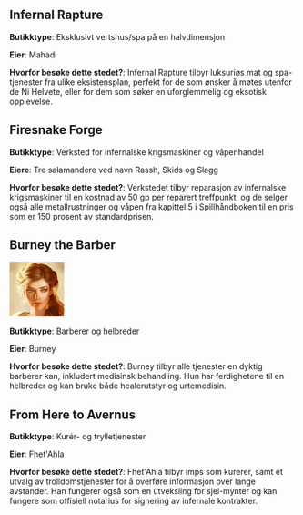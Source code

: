 ##  Infernal Rapture

**Butikktype**: Eksklusivt vertshus/spa på en halvdimensjon

**Eier**: Mahadi

**Hvorfor besøke dette stedet?**: Infernal Rapture tilbyr luksuriøs mat og spa-tjenester fra ulike eksistensplan, perfekt for de som ønsker å møtes utenfor de Ni Helvete, eller for dem som søker en uforglemmelig og eksotisk opplevelse. 

## Firesnake Forge
**Butikktype**: Verksted for infernalske krigsmaskiner og våpenhandel

**Eiere**: Tre salamandere ved navn Rassh, Skids og Slagg

**Hvorfor besøke dette stedet?**:  Verkstedet tilbyr reparasjon av infernalske krigsmaskiner til en kostnad av 50 gp per reparert treffpunkt, og de selger også alle metallrustninger og våpen fra kapittel 5 i Spillhåndboken til en pris som er 150 prosent av standardprisen.

## Burney the Barber

![Burney](images/characters/burney_square_thumb.jpg "Burney")



**Butikktype**: Barberer og helbreder

**Eier**: Burney 

**Hvorfor besøke dette stedet?**: Burney tilbyr alle tjenester en dyktig barberer kan, inkludert medisinsk behandling. Hun har ferdighetene til en helbreder og kan bruke både healerutstyr og urtemedisin. 

## From Here to Avernus


**Butikktype**: Kurér- og trylletjenester

**Eier**: Fhet'Ahla 


**Hvorfor besøke dette stedet?**: Fhet'Ahla tilbyr imps som kurerer, samt et utvalg av trolldomstjenester for å overføre informasjon over lange avstander. Han fungerer også som en utveksling for sjel-mynter og kan fungere som offisiell notarius for signering av infernale kontrakter.

